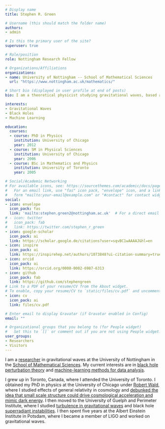 ```yaml
---
# Display name
title: Stephen R. Green

# Username (this should match the folder name)
authors:
- admin

# Is this the primary user of the site?
superuser: true

# Role/position
role: Nottingham Research Fellow

# Organizations/Affiliations
organizations:
- name: University of Nottingham -- School of Mathematical Sciences
  url: "https://www.nottingham.ac.uk/mathematics/"

# Short bio (displayed in user profile at end of posts)
bio: I am a theoretical physicist studying gravitational waves, based at the University of Nottingham. My main interests are in black hole perturbation theory and applying probabilistic machine-learning methods to analyze LIGO data.

interests:
- Gravitational Waves
- Black Holes
- Machine Learning

education:
  courses:
  - course: PhD in Physics
    institution: University of Chicago
    year: 2012
  - course: SM in Physical Sciences
    institution: University of Chicago
    year: 2006
  - course: BSc in Mathematics and Physics
    institution: University of Toronto
    year: 2005

# Social/Academic Networking
# For available icons, see: https://sourcethemes.com/academic/docs/page-builder/#icons
#   For an email link, use "fas" icon pack, "envelope" icon, and a link in the
#   form "mailto:your-email@example.com" or "#contact" for contact widget.
social:
- icon: envelope
  icon_pack: fas
  link: 'mailto:stephen.green2@nottingham.ac.uk'  # For a direct email link, use "mailto:test@example.org".
# - icon: twitter
#   icon_pack: fab
#   link: https://twitter.com/stephen_r_green
- icon: google-scholar
  icon_pack: ai
  link: https://scholar.google.de/citations?user=sqvBC1wAAAAJ&hl=en
- icon: inspire
  icon_pack: ai
  link: https://inspirehep.net/authors/1073848?ui-citation-summary=true
- icon: orcid
  icon_pack: ai
  link: https://orcid.org/0000-0002-6987-6313
- icon: github
  icon_pack: fab
  link: https://github.com/stephengreen
# Link to a PDF of your resume/CV from the About widget.
# To enable, copy your resume/CV to `static/files/cv.pdf` and uncomment the lines below.
- icon: cv
  icon_pack: ai
  link: files/cv.pdf

# Enter email to display Gravatar (if Gravatar enabled in Config)
email: ""

# Organizational groups that you belong to (for People widget)
#   Set this to `[]` or comment out if you are not using People widget.
user_groups:
- Researchers
- Visitors
---
```


I am a [researcher](https://www.nottingham.ac.uk/mathematics/people/stephen.green2) in gravitational waves at the University of Nottingham in the [School of Mathematical Sciences](https://www.nottingham.ac.uk/mathematics/). My current interests are in [black hole perturbation theory](project/teukolsky) and [machine-learning methods for data analysis](project/inference).

I grew up in Toronto, Canada, where I attended the University of Toronto. I obtained my PhD in physics at the University of Chicago under [Robert Wald](https://en.wikipedia.org/wiki/Robert_Wald), where I studied effects of general relativity in cosmology and [debunked the idea that small scale structure could drive cosmological acceleration and mimic dark energy](project/backreaction). I then moved to the University of Guelph and Perimeter Institute, where I studied [turbulence in gravitational waves](project/ads-stability) and black hole [superradiant instabilities](project/superradiance). I then spent five years at the Albert Einstein Institute in Potsdam, where I became a member of LIGO and worked on gravitational waves.
